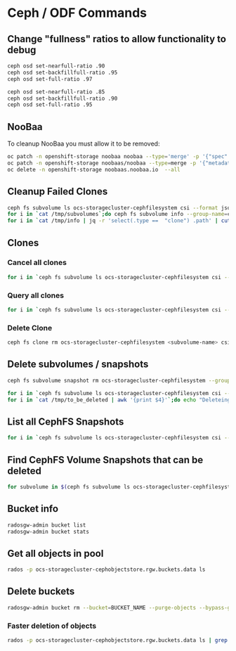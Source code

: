 # Ceph / ODF Commands

## Change "fullness" ratios to allow functionality to debug
```sh
ceph osd set-nearfull-ratio .90
ceph osd set-backfillfull-ratio .95
ceph osd set-full-ratio .97

ceph osd set-nearfull-ratio .85
ceph osd set-backfillfull-ratio .90
ceph osd set-full-ratio .95
```

## NooBaa
To cleanup NooBaa you must allow it to be removed:

```sh
oc patch -n openshift-storage noobaa noobaa --type='merge' -p '{"spec":{"cleanupPolicy":{"allowNoobaaDeletion":true}}}'
oc patch -n openshift-storage noobaas/noobaa --type=merge -p '{"metadata": {"finalizers":null}}'
oc delete -n openshift-storage noobaas.noobaa.io  --all
```

## Cleanup Failed Clones
```sh
ceph fs subvolume ls ocs-storagecluster-cephfilesystem csi --format json | jq '.[] | .name' | cut -f 2 -d '"' > /tmp/subvolumes
for i in `cat /tmp/subvolumes`;do ceph fs subvolume info --group-name=csi ocs-storagecluster-cephfilesystem $i --format=json >> /tmp/info;done
for i in `cat /tmp/info | jq -r 'select(.type ==  "clone") .path' | cut -d "/" -f 4`;do ceph fs subvolume rm ocs-storagecluster-cephfilesystem --group-name csi $i;done
```

## Clones

### Cancel all clones
```sh
for i in `ceph fs subvolume ls ocs-storagecluster-cephfilesystem csi --format json | jq '.[] | .name' | cut -f 2 -d '"'`; do echo "Subvolume : $i"; ceph fs clone cancel ocs-storagecluster-cephfilesystem $i csi; done
```

### Query all clones
```sh
for i in `ceph fs subvolume ls ocs-storagecluster-cephfilesystem csi --format json | jq '.[] | .name' | cut -f 2 -d '"'`; do echo "Subvolume : $i"; ceph fs clone status ocs-storagecluster-cephfilesystem $i csi; done
```

### Delete Clone
```sh
ceph fs clone rm ocs-storagecluster-cephfilesystem <subvolume-name> csi
```

## Delete subvolumes / snapshots
```sh
ceph fs subvolume snapshot rm ocs-storagecluster-cephfilesystem --group-name csi csi-vol-63f2602e-65a8-4b59-bf64-631cb7fa4f57 csi-snap-0286a608-c0c2-47d3-9c3d-01cdc265cab9
```

```sh
for i in `ceph fs subvolume ls ocs-storagecluster-cephfilesystem csi --format json | jq '.[] | .name' | cut -f 2 -d '"'`;do ceph fs subvolume info --group-name csi ocs-storagecluster-cephfilesystem $i --format=json 2> /tmp/to_be_deleted; done
for i in `cat /tmp/to_be_deleted | awk '{print $4}'`;do echo "Deleteing $i";ceph fs subvolume rm ocs-storagecluster-cephfilesystem --group-name csi $i --force; done
```

## List all CephFS Snapshots
```sh
for i in `ceph fs subvolume ls ocs-storagecluster-cephfilesystem csi --format json | jq '.[] | .name' | cut -f 2 -d '"'`; do echo "Subvolume : $i"; ceph fs subvolume snapshot ls ocs-storagecluster-cephfilesystem $i csi; done
```

## Find CephFS Volume Snapshots that can be deleted
```sh
for subvolume in $(ceph fs subvolume ls ocs-storagecluster-cephfilesystem --group_name csi | jq -r '.[].name'); do for snap in $(ceph fs subvolume snapshot ls ocs-storagecluster-cephfilesystem ${subvolume} --group_name csi|jq -r '.[].name'); do echo ${subvolume} ${snap} ; ceph fs subvolume snapshot info ocs-storagecluster-cephfilesystem ${subvolume} ${snap} --group_name csi  ; done; done > /tmp/cephfs_snap_info_all.txt
```

## Bucket info
```sh
radosgw-admin bucket list 
radosgw-admin bucket stats 
```

## Get all objects in pool
```sh
rados -p ocs-storagecluster-cephobjectstore.rgw.buckets.data ls
```

## Delete buckets
```sh
radosgw-admin bucket rm --bucket=BUCKET_NAME --purge-objects --bypass-gc
```

### Faster deletion of objects
```sh
rados -p ocs-storagecluster-cephobjectstore.rgw.buckets.data ls | grep SOME_OBJECT_TO_SEARCH_FOR | xargs -d '\n' -n 200 rados -p ocs-storagecluster-cephobjectstore.rgw.buckets.data rm
```

